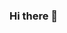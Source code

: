 ### Hi there 👋

<!--
**shivam-bhardwaj-sb/shivam-bhardwaj-sb** is a ✨ _special_ ✨ repository because its `README.md` (this file) appears on your GitHub profile.

Here are some ideas to get you started:

- 🔭 I’m currently working on Emotion Detection
- 🌱 I’m currently learning ML
- 👯 I’m looking to collaborate on ML Framworks
- 🤔 I’m looking for help with NLP
- 💬 Ask me about nothing
- 📫 How to reach me: 
- 😄 Pronouns: ...
- ⚡ Fun fact: ...
-->
